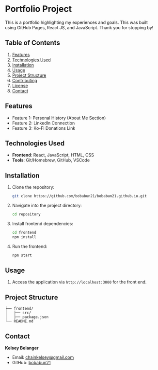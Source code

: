 # Portfolio Project

This is a portfolio highlighting my experiences and goals. This was built using GitHub Pages, React JS, and JavaScript. Thank you for stopping by!

## Table of Contents
1. [Features](#features)
2. [Technologies Used](#technologies-used)
3. [Installation](#installation)
4. [Usage](#usage)
5. [Project Structure](#project-structure)
6. [Contributing](#contributing)
7. [License](#license)
8. [Contact](#contact)

## Features
- Feature 1: Personal History (About Me Section)
- Feature 2: LinkedIn Connection
- Feature 3: Ko-Fi Donations Link

## Technologies Used
- **Frontend**: React, JavaScript, HTML, CSS
- **Tools**: Git/Homebrew, GitHub, VSCode

## Installation
1. Clone the repository:
    ```bash
    git clone https://github.com/bobabun21/bobabun21.github.io.git
    ```
2. Navigate into the project directory:
    ```bash
    cd repository
    ```
3. Install frontend dependencies:
    ```bash
    cd frontend
    npm install
    ```
4. Run the frontend:
    ```bash
    npm start
    ```

## Usage
1. Access the application via `http://localhost:3000` for the front end.

## Project Structure
```
├── frontend/
│   ├── src/
│   ├── package.json
└── README.md
```

## Contact
**Kelsey Belanger**  
- Email: chainkelsey@gmail.com  
- GitHub: [bobabun21](https://github.com/bobabun21)
